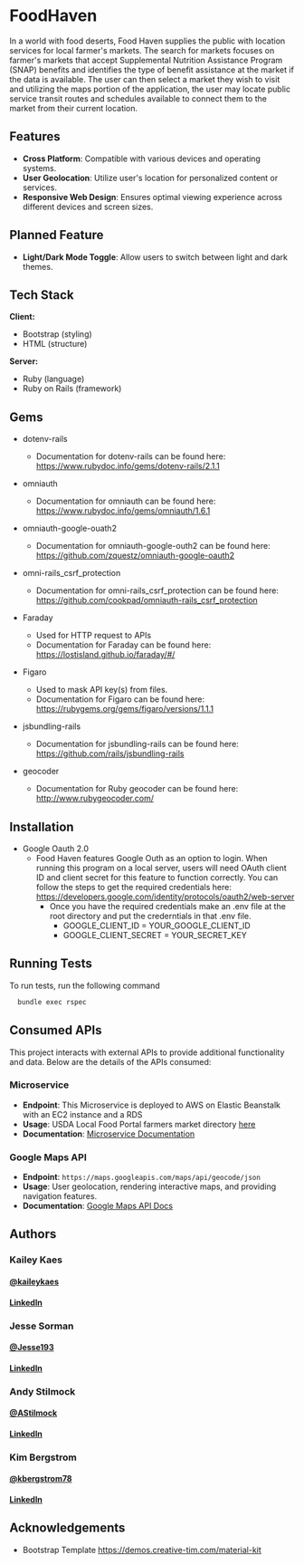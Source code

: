 
# FoodHaven

In a world with food deserts, Food Haven supplies the public with location services for local farmer's markets. The search for markets focuses on farmer's markets that accept Supplemental Nutrition Assistance Program (SNAP) benefits and identifies the type of benefit assistance at the market if the data is available. The user can then select a market they wish to visit and utilizing the maps portion of the application, the user may locate public service transit routes and schedules available to connect them to the market from their current location.

## Features

- **Cross Platform**: Compatible with various devices and operating systems.
- **User Geolocation**: Utilize user's location for personalized content or services.
- **Responsive Web Design**: Ensures optimal viewing experience across different devices and screen sizes.

## Planned Feature

- **Light/Dark Mode Toggle**: Allow users to switch between light and dark themes.

## Tech Stack

**Client:** 
 - Bootstrap (styling)
 - HTML (structure)

**Server:** 
 - Ruby (language)
 - Ruby on Rails (framework)

## Gems

- dotenv-rails
  - Documentation for dotenv-rails can be found here: https://www.rubydoc.info/gems/dotenv-rails/2.1.1
     
- omniauth
  - Documentation for omniauth can be found here: https://www.rubydoc.info/gems/omniauth/1.6.1

- omniauth-google-ouath2
  - Documentation for omniauth-google-outh2 can be found here: https://github.com/zquestz/omniauth-google-oauth2
    
- omni-rails_csrf_protection
  - Documentation for omni-rails_csrf_protection can be found here: https://github.com/cookpad/omniauth-rails_csrf_protection

- Faraday
  - Used for HTTP request to APIs 
  - Documentation for Faraday can be found here: https://lostisland.github.io/faraday/#/

- Figaro
  - Used to mask API key(s) from files. 
  - Documentation for Figaro can be found here: https://rubygems.org/gems/figaro/versions/1.1.1
    
- jsbundling-rails
  - Documentation for jsbundling-rails can be found here: https://github.com/rails/jsbundling-rails

- geocoder
  - Documentation for Ruby geocoder can be found here: http://www.rubygeocoder.com/
    
## Installation

- Google Oauth 2.0
  - Food Haven features Google Outh as an option to login. When running this program on a local server, users will need OAuth client ID and client secret for this feature to function correctly.
    You can follow the steps to get the required credentials here: https://developers.google.com/identity/protocols/oauth2/web-server
      - Once you have the required credentials make an .env file at the root directory and put the crederntials in that .env file.
        - GOOGLE_CLIENT_ID = YOUR_GOOGLE_CLIENT_ID
        - GOOGLE_CLIENT_SECRET = YOUR_SECRET_KEY
          
## Running Tests

To run tests, run the following command

```bash
  bundle exec rspec
```

## Consumed APIs

This project interacts with  external APIs to provide additional functionality and data. Below are the details of the APIs consumed:

### Microservice
- **Endpoint**: This Microservice is deployed to AWS on Elastic Beanstalk with an EC2 instance and a RDS
- **Usage**: USDA Local Food Portal farmers market directory [here](https://www.usdalocalfoodportal.com/fe/datasharing/)
- **Documentation**: [Microservice Documentation](https://github.com/FoodHaven/microservice_sinatra)

### Google Maps API
- **Endpoint**: `https://maps.googleapis.com/maps/api/geocode/json`
- **Usage**: User geolocation, rendering interactive maps, and providing navigation features.
- **Documentation**: [Google Maps API Docs](https://developers.google.com/maps/documentation)
  
## Authors

### Kailey Kaes
#### [@kaileykaes](https://github.com/kaileykaes) 
#### [LinkedIn](https://www.linkedin.com/in/kaileykaes/)

### Jesse Sorman
#### [@Jesse193](https://github.com/Jesse193) 
#### [LinkedIn](https://www.linkedin.com/in/jesse-sorman/)

### Andy Stilmock
#### [@AStilmock](https://github.com/AStilmock) 
#### [LinkedIn](https://www.linkedin.com/in/andrew-stilmock-9ba598270/)

### Kim Bergstrom
#### [@kbergstrom78](https://github.com/kbergstrom78)
#### [LinkedIn](https://www.linkedin.com/in/kimberley-bergstrom/)

## Acknowledgements

- Bootstrap Template https://demos.creative-tim.com/material-kit
